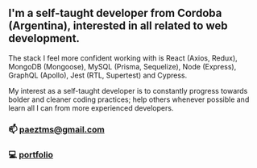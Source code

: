 ## I'm a self-taught developer from Cordoba (Argentina), interested in all related to **web development**. 
The stack I feel more confident working with is React (Axios, Redux), MongoDB (Mongoose), MySQL (Prisma, Sequelize), Node (Express), GraphQL (Apollo), Jest (RTL, Supertest) and Cypress.

My interest as a self-taught developer is to constantly progress towards bolder and cleaner coding practices; help others whenever possible and learn all I can from more experienced developers. 

### 📫  paeztms@gmail.com


### 💻  [portfolio](https://devtsp-portfolio-client.vercel.app/)
